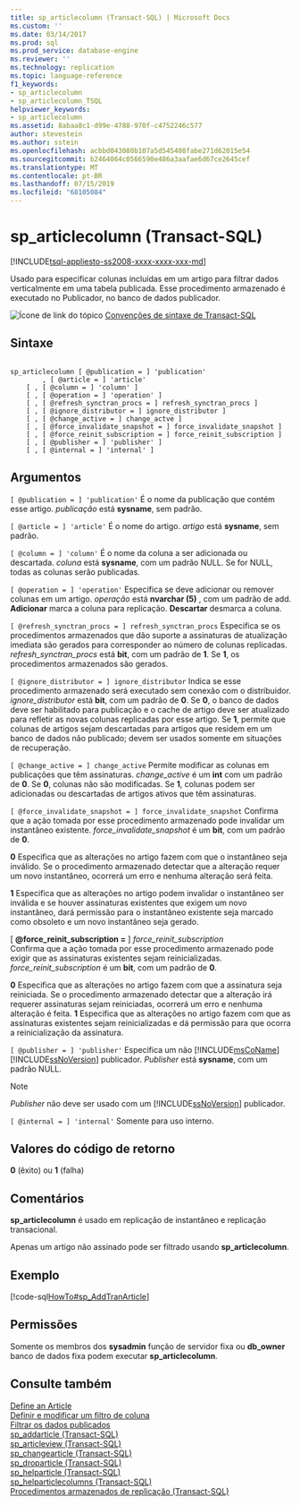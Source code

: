 ```yaml
---
title: sp_articlecolumn (Transact-SQL) | Microsoft Docs
ms.custom: ''
ms.date: 03/14/2017
ms.prod: sql
ms.prod_service: database-engine
ms.reviewer: ''
ms.technology: replication
ms.topic: language-reference
f1_keywords:
- sp_articlecolumn
- sp_articlecolumn_TSQL
helpviewer_keywords:
- sp_articlecolumn
ms.assetid: 8abaa8c1-d99e-4788-970f-c4752246c577
author: stevestein
ms.author: sstein
ms.openlocfilehash: acbbd043080b107a5d545408fabe271d62015e54
ms.sourcegitcommit: b2464064c0566590e486a3aafae6d67ce2645cef
ms.translationtype: MT
ms.contentlocale: pt-BR
ms.lasthandoff: 07/15/2019
ms.locfileid: "68105084"
---
```

# <a name="sparticlecolumn-transact-sql"></a>sp_articlecolumn (Transact-SQL)
[!INCLUDE[tsql-appliesto-ss2008-xxxx-xxxx-xxx-md](../../includes/tsql-appliesto-ss2008-xxxx-xxxx-xxx-md.md)]

  Usado para especificar colunas incluídas em um artigo para filtrar dados verticalmente em uma tabela publicada. Esse procedimento armazenado é executado no Publicador, no banco de dados publicador.  
  
 ![Ícone de link do tópico](../../database-engine/configure-windows/media/topic-link.gif "Ícone de link do tópico") [Convenções de sintaxe de Transact-SQL](../../t-sql/language-elements/transact-sql-syntax-conventions-transact-sql.md)  
  
## <a name="syntax"></a>Sintaxe  
  
```  
  
sp_articlecolumn [ @publication = ] 'publication'  
        , [ @article = ] 'article'  
    [ , [ @column = ] 'column' ]  
    [ , [ @operation = ] 'operation' ]  
    [ , [ @refresh_synctran_procs = ] refresh_synctran_procs ]  
    [ , [ @ignore_distributor = ] ignore_distributor ]  
    [ , [ @change_active = ] change_actve ]  
    [ , [ @force_invalidate_snapshot = ] force_invalidate_snapshot ]  
    [ , [ @force_reinit_subscription = ] force_reinit_subscription ]  
    [ , [ @publisher = ] 'publisher' ]  
    [ , [ @internal = ] 'internal' ]  
```  
  
## <a name="arguments"></a>Argumentos  
`[ @publication = ] 'publication'` É o nome da publicação que contém esse artigo. *publicação* está **sysname**, sem padrão.  
  
`[ @article = ] 'article'` É o nome do artigo. *artigo* está **sysname**, sem padrão.  
  
`[ @column = ] 'column'` É o nome da coluna a ser adicionada ou descartada. *coluna* está **sysname**, com um padrão NULL. Se for NULL, todas as colunas serão publicadas.  
  
`[ @operation = ] 'operation'` Especifica se deve adicionar ou remover colunas em um artigo. *operação* está **nvarchar (5)** , com um padrão de add. **Adicionar** marca a coluna para replicação. **Descartar** desmarca a coluna.  
  
`[ @refresh_synctran_procs = ] refresh_synctran_procs` Especifica se os procedimentos armazenados que dão suporte a assinaturas de atualização imediata são gerados para corresponder ao número de colunas replicadas. *refresh_synctran_procs* está **bit**, com um padrão de **1**. Se **1**, os procedimentos armazenados são gerados.  
  
`[ @ignore_distributor = ] ignore_distributor` Indica se esse procedimento armazenado será executado sem conexão com o distribuidor. *ignore_distributor* está **bit**, com um padrão de **0**. Se **0**, o banco de dados deve ser habilitado para publicação e o cache de artigo deve ser atualizado para refletir as novas colunas replicadas por esse artigo. Se **1**, permite que colunas de artigos sejam descartadas para artigos que residem em um banco de dados não publicado; devem ser usados somente em situações de recuperação.  
  
`[ @change_active = ] change_active` Permite modificar as colunas em publicações que têm assinaturas. *change_active* é um **int** com um padrão de **0**. Se **0**, colunas não são modificadas. Se **1**, colunas podem ser adicionadas ou descartadas de artigos ativos que têm assinaturas.  
  
`[ @force_invalidate_snapshot = ] force_invalidate_snapshot` Confirma que a ação tomada por esse procedimento armazenado pode invalidar um instantâneo existente. *force_invalidate_snapshot* é um **bit**, com um padrão de **0**.  
  
 **0** Especifica que as alterações no artigo fazem com que o instantâneo seja inválido. Se o procedimento armazenado detectar que a alteração requer um novo instantâneo, ocorrerá um erro e nenhuma alteração será feita.  
  
 **1** Especifica que as alterações no artigo podem invalidar o instantâneo ser inválida e se houver assinaturas existentes que exigem um novo instantâneo, dará permissão para o instantâneo existente seja marcado como obsoleto e um novo instantâneo seja gerado.  
  
 [ **@force_reinit_subscription =** ] *force_reinit_subscription*  
 Confirma que a ação tomada por esse procedimento armazenado pode exigir que as assinaturas existentes sejam reinicializadas. *force_reinit_subscription* é um **bit**, com um padrão de **0**.  
  
 **0** Especifica que as alterações no artigo fazem com que a assinatura seja reiniciada. Se o procedimento armazenado detectar que a alteração irá requerer assinaturas sejam reiniciadas, ocorrerá um erro e nenhuma alteração é feita. **1** Especifica que as alterações no artigo fazem com que as assinaturas existentes sejam reinicializadas e dá permissão para que ocorra a reinicialização da assinatura.  
  
`[ @publisher = ] 'publisher'` Especifica um não [!INCLUDE[msCoName](../../includes/msconame-md.md)] [!INCLUDE[ssNoVersion](../../includes/ssnoversion-md.md)] publicador. *Publisher* está **sysname**, com um padrão NULL.  
  
> [!NOTE]  
>  *Publisher* não deve ser usado com um [!INCLUDE[ssNoVersion](../../includes/ssnoversion-md.md)] publicador.  
  
`[ @internal = ] 'internal'` Somente para uso interno.  
  
## <a name="return-code-values"></a>Valores do código de retorno  
 **0** (êxito) ou **1** (falha)  
  
## <a name="remarks"></a>Comentários  
 **sp_articlecolumn** é usado em replicação de instantâneo e replicação transacional.  
  
 Apenas um artigo não assinado pode ser filtrado usando **sp_articlecolumn**.  
  
## <a name="example"></a>Exemplo  
 [!code-sql[HowTo#sp_AddTranArticle](../../relational-databases/replication/codesnippet/tsql/sp-articlecolumn-transac_1.sql)]  
  
## <a name="permissions"></a>Permissões  
 Somente os membros dos **sysadmin** função de servidor fixa ou **db_owner** banco de dados fixa podem executar **sp_articlecolumn**.  
  
## <a name="see-also"></a>Consulte também  
 [Define an Article](../../relational-databases/replication/publish/define-an-article.md)   
 [Definir e modificar um filtro de coluna](../../relational-databases/replication/publish/define-and-modify-a-column-filter.md)   
 [Filtrar os dados publicados](../../relational-databases/replication/publish/filter-published-data.md)   
 [sp_addarticle &#40;Transact-SQL&#41;](../../relational-databases/system-stored-procedures/sp-addarticle-transact-sql.md)   
 [sp_articleview &#40;Transact-SQL&#41;](../../relational-databases/system-stored-procedures/sp-articleview-transact-sql.md)   
 [sp_changearticle &#40;Transact-SQL&#41;](../../relational-databases/system-stored-procedures/sp-changearticle-transact-sql.md)   
 [sp_droparticle &#40;Transact-SQL&#41;](../../relational-databases/system-stored-procedures/sp-droparticle-transact-sql.md)   
 [sp_helparticle &#40;Transact-SQL&#41;](../../relational-databases/system-stored-procedures/sp-helparticle-transact-sql.md)   
 [sp_helparticlecolumns &#40;Transact-SQL&#41;](../../relational-databases/system-stored-procedures/sp-helparticlecolumns-transact-sql.md)   
 [Procedimentos armazenados de replicação &#40;Transact-SQL&#41;](../../relational-databases/system-stored-procedures/replication-stored-procedures-transact-sql.md)  
  
  
